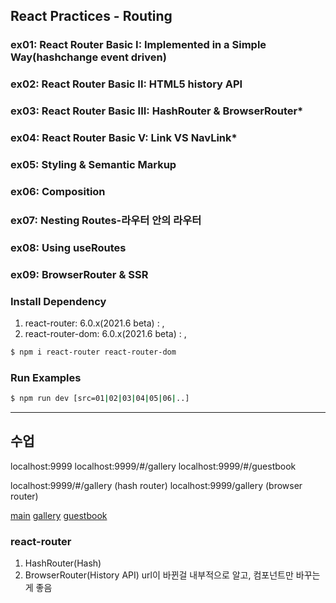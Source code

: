 ## React Practices - Routing

### ex01: React Router Basic I: Implemented in a Simple Way(hashchange event driven)
### ex02: React Router Basic II: HTML5 history API
### ex03: React Router Basic III: HashRouter &amp; BrowserRouter*
### ex04: React Router Basic V: Link VS NavLink*
### ex05: Styling &amp; Semantic Markup
### ex06: Composition
### ex07: Nesting Routes-라우터 안의 라우터
### ex08: Using useRoutes
### ex09: BrowserRouter & SSR

### Install Dependency
1. react-router: 6.0.x(2021.6 beta)     : <Routes>, <Route>
2. react-router-dom: 6.0.x(2021.6 beta) : <HashRouter>, <BrowserRouter>

```bash
$ npm i react-router react-router-dom
```

### Run Examples
```bash
$ npm run dev [src=01|02|03|04|05|06|..]
```

---
## 수업
localhost:9999
localhost:9999/#/gallery
localhost:9999/#/guestbook



localhost:9999/#/gallery    (hash router)
localhost:9999/gallery      (browser router)

<a href='#/main'>main</a>
<a href='#/gallery'>gallery</a>
<a href='#/guestbook'>guestbook</a>

### react-router
1. HashRouter(Hash)
2. BrowserRouter(History API)
    url이 바뀐걸 내부적으로 알고, 컴포넌트만 바꾸는게 좋음